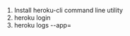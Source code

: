 1. Install heroku-cli command line utility
2. heroku login
3. heroku logs --app=<app-name-to-investigate>
